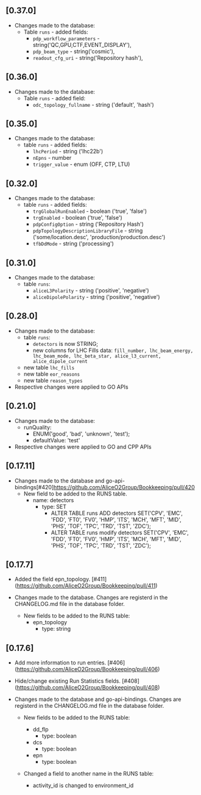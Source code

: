 ## [0.37.0]
* Changes made to the database:
    * Table `runs` - added fields:
        * `pdp_workflow_parameters` - string('QC,GPU,CTF,EVENT_DISPLAY'),
        * `pdp_beam_type` - string('cosmic'),
        * `readout_cfg_uri` - string('Repository hash'),

## [0.36.0]
* Changes made to the database:
    * Table `runs` - added field:
        * `odc_topology_fullname` - string ('default', 'hash')

## [0.35.0]
* Changes made to the database:
    * table `runs` - added fields:
        * `lhcPeriod` - string ('lhc22b')
        * `nEpns` - number
        * `trigger_value` - enum (OFF, CTP, LTU)
## [0.32.0]
* Changes made to the database:
    * table `runs` - added fields:
        * `trgGlobalRunEnabled` - boolean ('true', 'false')
        * `trgEnabled` - boolean ('true', 'false')
        * `pdpConfigOption` - string ('Repository Hash')
        * `pdpTopologyDescriptionLibraryFile` - string ('some/location.desc', 'production/production.desc')
        * `tfbDdMode` - string ('processing')

## [0.31.0]
* Changes made to the database:
  * table `runs`:
    * `aliceL3Polarity` - string ('positive', 'negative')
    * `aliceDipolePolarity` - string ('positive', 'negative')

## [0.28.0]
* Changes made to the database:
  * table `runs`:
    * `detectors` is now STRING;
    * new columns for LHC Fills data: `fill_number, lhc_beam_energy, lhc_beam_mode, lhc_beta_star, alice_l3_current, alice_dipole_current`
  * new table `lhc_fills`
  * new table `eor_reasons`
  * new table `reason_types`
* Respective changes were applied to GO APIs

## [0.21.0]
* Changes made to the database:
  * runQuality:
    * ENUM('good', 'bad', 'unknown', 'test');
    * defaultValue: 'test'
* Respective changes were applied to GO and CPP APIs
## [0.17.11]
* Changes made to the database and go-api-bindings[#420]https://github.com/AliceO2Group/Bookkeeping/pull/420
    * New field to be added to the RUNS table.
        - name: detectors
            - type: SET 
                - ALTER TABLE runs ADD detectors SET('CPV', 'EMC', 'FDD', 'FT0', 'FV0', 'HMP', 'ITS', 'MCH', 'MFT', 'MID', 'PHS', 'TOF', 'TPC', 'TRD', 'TST', 'ZDC');
                - ALTER TABLE runs modify detectors SET('CPV', 'EMC', 'FDD', 'FT0', 'FV0', 'HMP', 'ITS', 'MCH', 'MFT', 'MID', 'PHS', 'TOF', 'TPC', 'TRD', 'TST', 'ZDC');
## [0.17.7]
* Added the field epn_topology. [#411] (https://github.com/AliceO2Group/Bookkeeping/pull/411)
* Changes made to the database. Changes are registerd in the CHANGELOG.md file in the database folder.

    * New fields to be added to the RUNS table:
        - epn_topology
            - type: string 

## [0.17.6]
* Add more information to run entries. [#406] (https://github.com/AliceO2Group/Bookkeeping/pull/406)
* Hide/change existing Run Statistics fields. [#408] (https://github.com/AliceO2Group/Bookkeeping/pull/408)
* Changes made to the database and go-api-bindings. Changes are registerd in the CHANGELOG.md file in the database folder.

    * New fields to be added to the RUNS table:
        - dd_flp
            - type: boolean 
        - dcs
            - type: boolean 
        - epn
            - type: boolean 

    * Changed a field to another name in the RUNS table:
        - activity_id is changed to environment_id